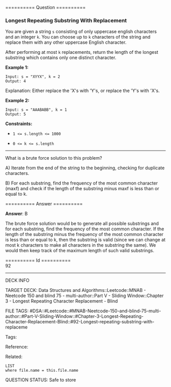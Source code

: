 ========== Question ==========  

### Longest Repeating Substring With Replacement

You are given a string `s` consisting of only uppercase english characters and an integer `k`. You can choose up to `k` characters of the string and replace them with any other uppercase English character.

After performing at most `k` replacements, return the length of the longest substring which contains only one distinct character.

**Example 1:**

```
Input: s = "XYYX", k = 2
Output: 4
```

Explanation: Either replace the 'X's with 'Y's, or replace the 'Y's with 'X's.

**Example 2:**

```
Input: s = "AAABABB", k = 1
Output: 5
```

**Constraints:**

-   `1 <= s.length <= 1000`

-   `0 <= k <= s.length`

---

What is a brute force solution to this problem?

A) Iterate from the end of the string to the beginning, checking for duplicate characters.

B) For each substring, find the frequency of the most common character (maxf) and check if the length of the substring minus maxf is less than or equal to k.  

========== Answer ==========  

**Answer**: B

The brute force solution would be to generate all possible substrings and for each substring, find the frequency of the most common character. If the length of the substring minus the frequency of the most common character is less than or equal to k, then the substring is valid (since we can change at most k characters to make all characters in the substring the same). We would then keep track of the maximum length of such valid substrings.

========== Id ==========  
92

---

DECK INFO

TARGET DECK: Data Structures and Algorithms::Leetcode::MNAB - Neetcode 150 and blind 75 - multi-author::Part V - Sliding Window::Chapter 3 - Longest Repeating Character Replacement - Blind

FILE TAGS: #DSA::#Leetcode::#MNAB-Neetcode-150-and-blind-75-multi-author::#Part-V-Sliding-Window::#Chapter-3-Longest-Repeating-Character-Replacement-Blind::#92-Longest-repeating-substring-with-replaceme

Tags:

Reference:

Related:

```dataview
LIST
where file.name = this.file.name
```

QUESTION STATUS: Safe to store
